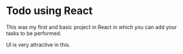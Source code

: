 # Todo using React

This was my first and basic project in React in which you can add your tasks to be performed.

UI is very attractive in this.









 



















































































